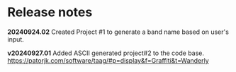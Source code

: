 # Release notes

**20240924.02**
Created Project #1 to generate a band name based on user's input.

**v20240927.01**
Added ASCII generated project#2 to the code base. 
https://patorjk.com/software/taag/#p=display&f=Graffiti&t=Wanderly 

